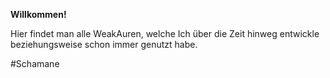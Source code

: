 **Willkommen!**

Hier findet man alle WeakAuren, welche Ich über die Zeit hinweg entwickle beziehungsweise schon immer genutzt habe.

#Schamane
